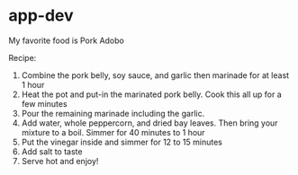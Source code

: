# app-dev

My favorite food is Pork Adobo

Recipe: 
1. Combine the pork belly, soy sauce, and garlic then marinade for at least 1 hour
2. Heat the pot and put-in the marinated pork belly. Cook this all up for a few minutes
3. Pour the remaining marinade including the garlic.
4. Add water, whole peppercorn, and dried bay leaves. Then bring your mixture to a boil. Simmer for 40 minutes to 1 hour
5. Put the vinegar inside and simmer for 12 to 15 minutes
6. Add salt to taste
7. Serve hot and enjoy!